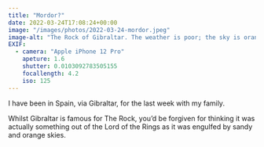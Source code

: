 ```yaml
---
title: "Mordor?"
date: 2022-03-24T17:08:24+00:00
image: "/images/photos/2022-03-24-mordor.jpeg"
image-alt: "The Rock of Gibraltar. The weather is poor; the sky is orange from a Saharan dust storm."
EXIF:
  - camera: "Apple iPhone 12 Pro"
    apeture: 1.6
    shutter: 0.0103092783505155
    focallength: 4.2
    iso: 125
---
```


I have been in Spain, via Gibraltar, for the last week with my family.

Whilst Gibraltar is famous for The Rock, you’d be forgiven for thinking it was actually something out of the Lord of the Rings as it was engulfed by sandy and orange skies.
